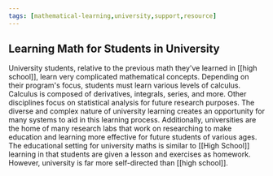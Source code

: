 ```yaml
---
tags: [mathematical-learning,university,support,resource]
---
```


## Learning Math for Students in University

University students, relative to the previous math they've learned in [[high school]], learn very complicated mathematical concepts.  Depending on their program's focus, students must learn various levels of calculus.  Calculus is composed of derivatives, integrals, series, and more.  Other disciplines focus on statistical analysis for future research purposes.  The diverse and complex nature of university learning creates an opportunity for many systems to aid in this learning process.  Additionally, universities are the home of many research labs that work on researching to make education and learning more effective for future students of various ages.  The educational setting for university maths is similar to [[High School]] learning in that students are given a lesson and exercises as homework.  However, university is far more self-directed than [[high school]].